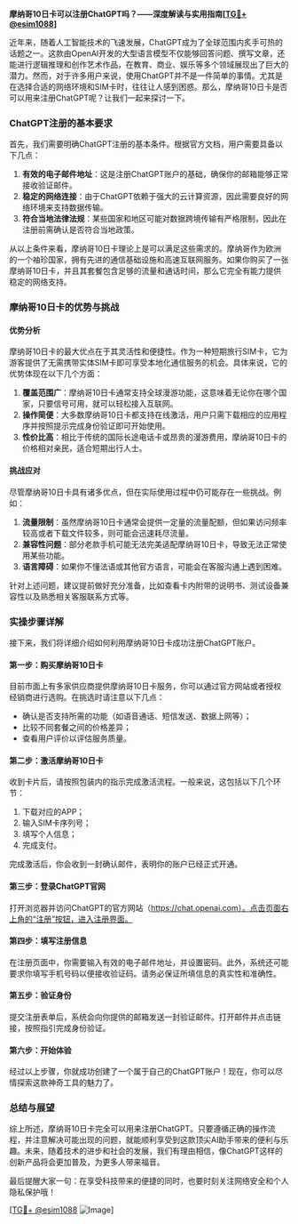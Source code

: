 **摩纳哥10日卡可以注册ChatGPT吗？——深度解读与实用指南[[TG💪+ @esim1088](https://t.me/s/esim1088)]**

近年来，随着人工智能技术的飞速发展，ChatGPT成为了全球范围内炙手可热的话题之一。这款由OpenAI开发的大型语言模型不仅能够回答问题、撰写文章，还能进行逻辑推理和创作艺术作品，在教育、商业、娱乐等多个领域展现出了巨大的潜力。然而，对于许多用户来说，使用ChatGPT并不是一件简单的事情。尤其是在选择合适的网络环境和SIM卡时，往往让人感到困惑。那么，摩纳哥10日卡是否可以用来注册ChatGPT呢？让我们一起来探讨一下。

### ChatGPT注册的基本要求

首先，我们需要明确ChatGPT注册的基本条件。根据官方文档，用户需要具备以下几点：

1. **有效的电子邮件地址**：这是注册ChatGPT账户的基础，确保你的邮箱能够正常接收验证邮件。
2. **稳定的网络连接**：由于ChatGPT依赖于强大的云计算资源，因此需要良好的网络环境来支持数据传输。
3. **符合当地法律法规**：某些国家和地区可能对数据跨境传输有严格限制，因此在注册前需确认是否符合当地政策。

从以上条件来看，摩纳哥10日卡理论上是可以满足这些需求的。摩纳哥作为欧洲的一个袖珍国家，拥有先进的通信基础设施和高速互联网服务。如果你购买了一张摩纳哥10日卡，并且其套餐包含足够的流量和通话时间，那么它完全有能力提供稳定的网络支持。

### 摩纳哥10日卡的优势与挑战

#### 优势分析

摩纳哥10日卡的最大优点在于其灵活性和便捷性。作为一种短期旅行SIM卡，它为游客提供了无需携带实体SIM卡即可享受本地化通信服务的机会。具体来说，它的优势体现在以下几个方面：

1. **覆盖范围广**：摩纳哥10日卡通常支持全球漫游功能，这意味着无论你在哪个国家，只要信号可用，就可以轻松接入互联网。
2. **操作简便**：大多数摩纳哥10日卡都支持在线激活，用户只需下载相应的应用程序并按照提示完成身份验证即可开始使用。
3. **性价比高**：相比于传统的国际长途电话卡或昂贵的漫游费用，摩纳哥10日卡的价格相对亲民，适合短期出行人士。

#### 挑战应对

尽管摩纳哥10日卡具有诸多优点，但在实际使用过程中仍可能存在一些挑战。例如：

1. **流量限制**：虽然摩纳哥10日卡通常会提供一定量的流量配额，但如果访问频率较高或者下载文件较多，则可能会迅速耗尽流量。
2. **兼容性问题**：部分老款手机可能无法完美适配摩纳哥10日卡，导致无法正常使用某些功能。
3. **语言障碍**：如果你不懂法语或其他官方语言，可能会在客服沟通上遇到困难。

针对上述问题，建议提前做好充分准备，比如查看卡内附带的说明书、测试设备兼容性以及熟悉相关客服联系方式等。

### 实操步骤详解

接下来，我们将详细介绍如何利用摩纳哥10日卡成功注册ChatGPT账户。

#### 第一步：购买摩纳哥10日卡

目前市面上有多家供应商提供摩纳哥10日卡服务，你可以通过官方网站或者授权经销商进行选购。在挑选时请注意以下几点：

- 确认是否支持所需的功能（如语音通话、短信发送、数据上网等）；
- 比较不同套餐之间的价格差异；
- 查看用户评价以评估服务质量。

#### 第二步：激活摩纳哥10日卡

收到卡片后，请按照包装内的指示完成激活流程。一般来说，这包括以下几个环节：

1. 下载对应的APP；
2. 输入SIM卡序列号；
3. 填写个人信息；
4. 完成支付。

完成激活后，你会收到一封确认邮件，表明你的账户已经正式开通。

#### 第三步：登录ChatGPT官网

打开浏览器并访问ChatGPT的官方网站（https://chat.openai.com）。点击页面右上角的“注册”按钮，进入注册界面。

#### 第四步：填写注册信息

在注册页面中，你需要输入有效的电子邮件地址，并设置密码。此外，系统还可能要求你填写手机号码以便接收验证码。请务必保证所填信息的真实性和准确性。

#### 第五步：验证身份

提交注册表单后，系统会向你提供的邮箱发送一封验证邮件。打开邮件并点击链接，按照指引完成身份验证。

#### 第六步：开始体验

经过以上步骤，你就成功创建了一个属于自己的ChatGPT账户！现在，你可以尽情探索这款神奇工具的魅力了。

### 总结与展望

综上所述，摩纳哥10日卡完全可以用来注册ChatGPT。只要遵循正确的操作流程，并注意解决可能出现的问题，就能顺利享受到这款顶尖AI助手带来的便利与乐趣。未来，随着技术的进步和社会的发展，我们有理由相信，像ChatGPT这样的创新产品将会更加普及，为更多人带来福音。

最后提醒大家一句：在享受科技带来的便捷的同时，也要时刻关注网络安全和个人隐私保护哦！

[[TG💪+ @esim1088](https://t.me/s/esim1088) ![Image](https://i.postimg.cc/4NQfJmqS/Snipaste-2025-05-13-00-14-12.png)]